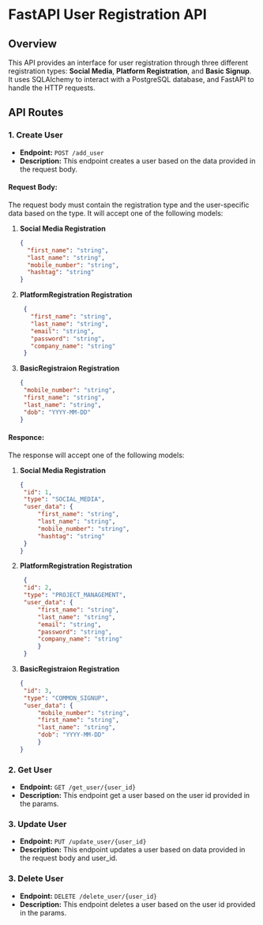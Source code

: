 # FastAPI User Registration API

## Overview
This API provides an interface for user registration through three different registration types: **Social Media**, **Platform Registration**, and **Basic Signup**. It uses SQLAlchemy to interact with a PostgreSQL database, and FastAPI to handle the HTTP requests.

## API Routes

### 1. **Create User**

- **Endpoint:** `POST /add_user`
- **Description:** This endpoint creates a user based on the data provided in the request body. 

#### Request Body:
The request body must contain the registration type and the user-specific data based on the type. It will accept one of the following models:

1. **Social Media Registration**
   ```json
   {
     "first_name": "string",
     "last_name": "string",
     "mobile_number": "string",
     "hashtag": "string"
   }
2. **PlatformRegistration Registration**
   ```json
    {
      "first_name": "string",
      "last_name": "string",
      "email": "string",
      "password": "string",
      "company_name": "string"
    }

3. **BasicRegistraion Registration**
   ```json
   {
    "mobile_number": "string",
    "first_name": "string",
    "last_name": "string",
    "dob": "YYYY-MM-DD"
   }

#### Responce:
The response will accept one of the following models:

1. **Social Media Registration**
   ```json
   {
    "id": 1,
    "type": "SOCIAL_MEDIA",
    "user_data": {
        "first_name": "string",
        "last_name": "string",
        "mobile_number": "string",
        "hashtag": "string"
    }
   }
2. **PlatformRegistration Registration**
   ```json
    {
    "id": 2,
    "type": "PROJECT_MANAGEMENT",
    "user_data": {
        "first_name": "string",
        "last_name": "string",
        "email": "string",
        "password": "string",
        "company_name": "string"
        }
    }

3. **BasicRegistraion Registration**
   ```json
   {
    "id": 3,
    "type": "COMMON_SIGNUP",
    "user_data": {
        "mobile_number": "string",
        "first_name": "string",
        "last_name": "string",
        "dob": "YYYY-MM-DD"
        }
   }
   
### 2. **Get User**

- **Endpoint:** `GET /get_user/{user_id}`
- **Description:** This endpoint get a user based on the user id provided in the params.

### 3. **Update User**

- **Endpoint:** `PUT /update_user/{user_id}`
- **Description:** This endpoint updates a user based on data provided in the request body and user_id.
 
### 3. **Delete User**

- **Endpoint:** `DELETE /delete_user/{user_id}`
- **Description:** This endpoint deletes a user based on the user id provided in the params.
